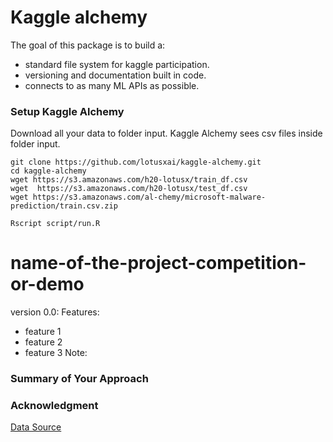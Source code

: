 # Kaggle alchemy
The goal of this package is to build a:
- standard file system for kaggle participation.
- versioning and documentation built in code.
- connects to as many ML APIs as possible.


### Setup Kaggle Alchemy
Download all your data to folder input. Kaggle Alchemy sees csv files inside folder input.

```
git clone https://github.com/lotusxai/kaggle-alchemy.git
cd kaggle-alchemy
wget https://s3.amazonaws.com/h20-lotusx/train_df.csv
wget  https://s3.amazonaws.com/h20-lotusx/test_df.csv
wget https://s3.amazonaws.com/al-chemy/microsoft-malware-prediction/train.csv.zip

Rscript script/run.R
```

# name-of-the-project-competition-or-demo

version 0.0:
Features:
* feature 1
* feature 2
* feature 3
Note:

### Summary of Your Approach






### Acknowledgment
[Data Source](https://www.kaggle.com/mlg-ulb/creditcardfraud)
